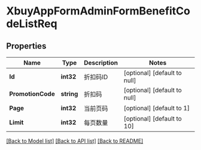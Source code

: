 # XbuyAppFormAdminFormBenefitCodeListReq

## Properties
Name | Type | Description | Notes
------------ | ------------- | ------------- | -------------
**Id** | **int32** | 折扣码ID | [optional] [default to null]
**PromotionCode** | **string** | 折扣码 | [optional] [default to null]
**Page** | **int32** | 当前页码 | [optional] [default to 1]
**Limit** | **int32** | 每页数量 | [optional] [default to 10]

[[Back to Model list]](../README.md#documentation-for-models) [[Back to API list]](../README.md#documentation-for-api-endpoints) [[Back to README]](../README.md)

